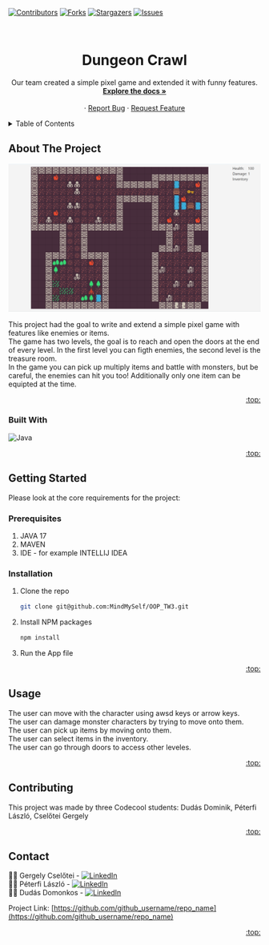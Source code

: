 <!-- Improved compatibility of back to top link: See: https://github.com/othneildrew/Best-README-Template/pull/73 -->
<a name="readme-top"></a>
<!--
*** Thanks for checking out the Best-README-Template. If you have a suggestion
*** that would make this better, please fork the repo and create a pull request
*** or simply open an issue with the tag "enhancement".
*** Don't forget to give the project a star!
*** Thanks again! Now go create something AMAZING! :D
-->



<!-- PROJECT SHIELDS -->
<!--
*** I'm using markdown "reference style" links for readability.
*** Reference links are enclosed in brackets [ ] instead of parentheses ( ).
*** See the bottom of this document for the declaration of the reference variables
*** for contributors-url, forks-url, etc. This is an optional, concise syntax you may use.
*** https://www.markdownguide.org/basic-syntax/#reference-style-links
-->
[![Contributors][contributors-shield]][contributors-url]
[![Forks][forks-shield]][forks-url]
[![Stargazers][stars-shield]][stars-url]
[![Issues][issues-shield]][issues-url]



<!-- PROJECT LOGO -->
<br />
<div align="center">
<h1 align="center">Dungeon Crawl</h1>

  <p align="center">
    Our team created a simple pixel game and extended it with funny features.
    <br />
    <a href="https://github.com/MindMySelf/OOP_TW3"><strong>Explore the docs »</strong></a>
    <br />
    <br />
    ·
    <a href="https://github.com/MindMySelf/OOP_TW3/issues">Report Bug</a>
    ·
    <a href="https://github.com/MindMySelf/OOP_TW3/issues">Request Feature</a>
  </p>
</div>



<!-- TABLE OF CONTENTS -->
<details>
  <summary>Table of Contents</summary>
  <ol>
    <li>
      <a href="#about-the-project">About The Project</a>
      <ul>
        <li><a href="#built-with">Built With</a></li>
      </ul>
    </li>
    <li>
      <a href="#getting-started">Getting Started</a>
      <ul>
        <li><a href="#prerequisites">Prerequisites</a></li>
        <li><a href="#installation">Installation</a></li>
      </ul>
    </li>
    <li><a href="#usage">Usage</a></li>
    <li><a href="#contributing">Contributing</a></li>
    <li><a href="#contact">Contact</a></li>
  </ol>
</details>



<!-- ABOUT THE PROJECT -->
## About The Project

[![Product Name Screen Shot][product-screenshot]](https://example.com)

This project had the goal to write and extend a simple pixel game with features like enemies or items. <br> The game has two levels, the goal is to reach and open the doors at the end of every level. In the first level you can figth enemies, the second level is the treasure room. <br> In the game you can pick up multiply items and battle with monsters, but be careful, the enemies can hit you too! Additionally only one item can be equipted at the time.

<p align="right"><a href="#readme-top">:top:</a></p>



### Built With

![Java](https://img.shields.io/badge/java-%23ED8B00.svg?style=for-the-badge&logo=openjdk&logoColor=white)

<p align="right"><a href="#readme-top">:top:</a></p>



<!-- GETTING STARTED -->
## Getting Started

Please look at the core requirements for the project:

### Prerequisites

1) JAVA 17
2) MAVEN
3) IDE - for example INTELLIJ IDEA


### Installation

1. Clone the repo
   ```sh
   git clone git@github.com:MindMySelf/OOP_TW3.git
   ```
2. Install NPM packages
   ```sh
   npm install
   ```
3. Run the App file

<p align="right"><a href="#readme-top">:top:</a></p>



<!-- USAGE EXAMPLES -->
## Usage

The user can move with the character using awsd keys or arrow keys. <br>
The user can damage monster characters by trying to move onto them. <br>
The user can pick up items by moving onto them. <br>
The user can select items in the inventory. <br>
The user can go through doors to access other leveles.

<p align="right"><a href="#readme-top">:top:</a></p>



<!-- CONTRIBUTING -->
## Contributing

This project was made by three Codecool students: Dudás Dominik, Péterfi László, Cselőtei Gergely

<p align="right"><a href="#readme-top">:top:</a></p>



<!-- CONTACT -->
## Contact

:man_technologist: Gergely Cselőtei - [![LinkedIn][linkedin-shield]][linkedin-Gergely]<br>
:man_technologist: Péterfi László -  [![LinkedIn][linkedin-shield]][linkedin-László]<br>
:man_technologist: Dudás Domonkos -  [![LinkedIn][linkedin-shield]][linkedin-Dominik]<br>

Project Link: [https://github.com/github_username/repo_name](https://github.com/github_username/repo_name)

<p align="right"><a href="#readme-top">:top:</a></p>




<!-- MARKDOWN LINKS & IMAGES -->
<!-- https://www.markdownguide.org/basic-syntax/#reference-style-links -->
[contributors-shield]: https://img.shields.io/github/contributors/MindMySelf/OOP_TW3?style=for-the-badge
[contributors-url]: https://github.com/MindMySelf/OOP_TW3/graphs/contributors
[forks-shield]: https://img.shields.io/github/forks/MindMySelf/OOP_TW3?style=for-the-badge
[forks-url]: https://github.com/MindMySelf/OOP_TW3/forks
[stars-shield]: https://img.shields.io/github/stars/MindMySelf/OOP_TW3?style=for-the-badge
[stars-url]: https://github.com/MindMySelf/OOP_TW3/stargazers
[issues-shield]: https://img.shields.io/github/issues/MindMySelf/OOP_TW3?style=for-the-badge
[issues-url]: https://github.com/MindMySelf/OOP_TW3/issues
[linkedin-shield]: https://img.shields.io/badge/-LinkedIn-black.svg?style=for-the-badge&logo=linkedin&colorB=555
[linkedin-Gergely]: https://www.linkedin.com/in/gergely-csel%C5%91tei-4469a127a/
[linkedin-László]: https://www.linkedin.com/in/l%C3%A1szl%C3%B3-p%C3%A9terfi/
[linkedin-Dominik]: https://www.linkedin.com/in/dominik-dudas/
[product-screenshot]: src/main/resources/map.png
[Next.js]: https://img.shields.io/badge/next.js-000000?style=for-the-badge&logo=nextdotjs&logoColor=white
[Next-url]: https://nextjs.org/
[React.js]: https://img.shields.io/badge/React-20232A?style=for-the-badge&logo=react&logoColor=61DAFB
[React-url]: https://reactjs.org/
[Vue.js]: https://img.shields.io/badge/Vue.js-35495E?style=for-the-badge&logo=vuedotjs&logoColor=4FC08D
[Vue-url]: https://vuejs.org/
[Angular.io]: https://img.shields.io/badge/Angular-DD0031?style=for-the-badge&logo=angular&logoColor=white
[Angular-url]: https://angular.io/
[Svelte.dev]: https://img.shields.io/badge/Svelte-4A4A55?style=for-the-badge&logo=svelte&logoColor=FF3E00
[Svelte-url]: https://svelte.dev/
[Laravel.com]: https://img.shields.io/badge/Laravel-FF2D20?style=for-the-badge&logo=laravel&logoColor=white
[Laravel-url]: https://laravel.com
[Bootstrap.com]: https://img.shields.io/badge/Bootstrap-563D7C?style=for-the-badge&logo=bootstrap&logoColor=white
[Bootstrap-url]: https://getbootstrap.com
[JQuery.com]: https://img.shields.io/badge/jQuery-0769AD?style=for-the-badge&logo=jquery&logoColor=white
[JQuery-url]: https://jquery.com 
